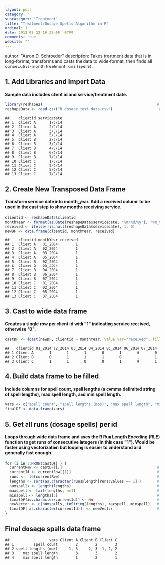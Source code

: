 ```yaml
---
layout: post
category: r
subcategory: "Treatment"
title: "Treatment/Dosage Spells Algorithm in R"
ordinal: 1
date: 2012-05-22 16:25:06 -0700
comments: true
website: ""
---
```

<!--break-->

author: "Aaron D. Schroeder"
description: Takes treatment data that is in long-format, transforms and casts the data to wide-format, then finds all consecutive-month treatment runs (spells).

## 1. Add Libraries and Import Data

#### Sample data includes client id and service/treatment date.

```r
library(reshape2)                                                    # Load reshape2 library
reshapeData <- read.csv("R dosage test data.csv")                     # Import csv data
```

```
##    clientid servicedate
## 1  Client A      1/1/14
## 2  Client A      2/1/14
## 3  Client A      3/1/14
## 4  Client A      5/1/14
## 5  Client B      2/1/14
## 6  Client B      3/1/14
## 7  Client B      4/1/14
## 8  Client B      6/1/14
## 9  Client B      7/1/14
## 10 Client C      1/1/14
## 11 Client C      2/1/14
## 12 Client C      5/1/14
## 13 Client C      7/1/14
```

## 2. Create New Transposed Data Frame

#### Transform service date into month_year. Add a received column to be used in the cast step to show months receiving service.

```r
clientid <- reshapeData$clientid                                       # Create vectors for new df
monthYear <- format(as.Date(reshapeData$servicedate, "%m/%d/%y"), "%m_%Y")
received <- ifelse(!is.null(reshapeData$servicedate), 1, 0)
newDF <- data.frame(clientid, monthYear, received)                           # Create data frame
```

```
##    clientid monthYear received
## 1  Client A   01_2014        1
## 2  Client A   02_2014        1
## 3  Client A   03_2014        1
## 4  Client A   05_2014        1
## 5  Client B   02_2014        1
## 6  Client B   03_2014        1
## 7  Client B   04_2014        1
## 8  Client B   06_2014        1
## 9  Client B   07_2014        1
## 10 Client C   01_2014        1
## 11 Client C   02_2014        1
## 12 Client C   05_2014        1
## 13 Client C   07_2014        1
```

## 3. Cast to wide data frame

#### Creates a single row per client id with "1" indicating service received, otherwise "0".

```r
castDF <- dcast(newDF, clientid ~ monthYear, value.var="received", fill="0") # Reshape df with dcast
```

```
##   clientid 01_2014 02_2014 03_2014 04_2014 05_2014 06_2014 07_2014
## 1 Client A       1       1       1       0       1       0       0
## 2 Client B       0       1       1       1       0       1       1
## 3 Client C       1       1       0       0       1       0       1
```

## 4. Build data frame to be filled

#### Include columns for spell count, spell lengths (a comma delimited string of spell lengths), max spell length, and min spell length.

```r
vars <- c("spell count", "spell lengths (mos)", "max spell length", "min spell length")                                    # Build vector (column)
finalDF <- data.frame(vars)                                            # Add vector (column) to df
```

## 5. Get all runs (dosage spells) per id

#### Loops through wide data frame and uses the R Run Length Encoding (RLE) function to get runs of consecutive integers (in this case "1"). Would be faster using vectorization but looping is easier to understand and generally fast enough.

```r
for (i in 1:NROW(castDF) ) {
  currentRow <- castDF[i,]                                           # Get row i from wide data frame
  currentId <- currentRow[[1]]                                       # Get client id from row i
  runs <- rle(currentRow)                                            # Use RLE to get run lengths
  lengths <- sort(as.character(runs$length[runs$values == 1]))       # Get and sort runs with value 1
  numspells <- length(lengths)                                       # Length of vector
  maxspell <- tail(lengths, n=1)                                     # Last item in vector
  minspell <- lengths[1]                                             # First item in vector
  finalDF[as.character(currentId)] <- NA                             # Create new df column
  newVector <- c(numspells, toString(lengths), maxspell, minspell)   # Create new values vector
  finalDF[[as.character(currentId)]] <- newVector                    # Add vector to finalDF
}
```

## Final dosage spells data frame

```
##                  vars Client A Client B Client C
## 1         spell count        2        2        3
## 2 spell lengths (mos)     1, 3     2, 3  1, 1, 2
## 3    max spell length        3        3        2
## 4    min spell length        1        2        1
```
